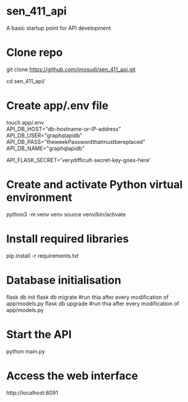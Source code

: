 # sen_411_api
A basic startup point for API development

# Clone repo    
 git clone https://github.com/imosudi/sen_411_api.git   

 cd sen_411_api/    


# Create app/.env file
 touch app/.env     
 API_DB_HOST="db-hostname-or-IP-address"
 API_DB_USER="graphqlapidb"
 API_DB_PASS="theweekPasswordthatmustbereplaced"
 API_DB_NAME="graphqlapidb"

 API_FLASK_SECRET='verydifficult-secret-key-goes-here'


# Create and activate Python virtual environment
 python3 -m venv venv
 source venv/bin/activate
 
# Install required libraries 
 pip install -r requirements.txt 

# Database initialisation
 flask db init
 flask db migrate   #run thia after every modification of app/models.py
 flask db upgrade   #run thia after every modification of app/models.py

# Start the API
 python main.py 

# Access the web interface
 http://localhost:8091
